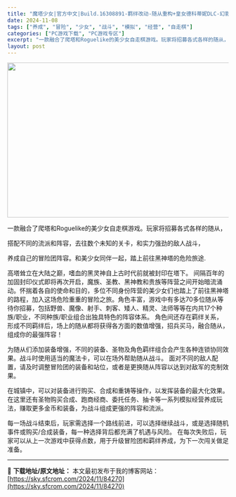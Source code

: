 ```yaml
---
title: "魔塔少女|官方中文|Build.16308891-羁绊改动-随从重构+皇女德科蒂妮DLC-幻影追击-魔力之翼+全DLC|解压即撸|"
date: 2024-11-08
tags: ["养成", "冒险", "少女", "战斗", "模拟", "经营", "自走棋"]
categories: ["PC游戏下载", "PC游戏专区"]
excerpt: "一款融合了爬塔和Roguelike的美少女自走棋游戏。玩家将招募各式各样的随从， 搭配不同的流派和阵容，去往数个未知的关卡，和实力强劲的敌人战斗， 养成自己的冒险团阵容。和美少女同伴一起，踏上前往黑神塔的危险旅途. 高塔耸立在大陆之巅，嗜血的黑灵神自上古时代前就被封印在塔下。 间隔百年的加固封印仪式&hellip;"
layout: post
---
```


<img class="aligncenter size-full wp-image-84259" src="https://sky.sfcrom.com/wp-content/uploads/2024/11/2024110814550039.webp" alt="" width="616" height="353" />

一款融合了爬塔和Roguelike的美少女自走棋游戏。玩家将招募各式各样的随从，

搭配不同的流派和阵容，去往数个未知的关卡，和实力强劲的敌人战斗，

养成自己的冒险团阵容。和美少女同伴一起，踏上前往黑神塔的危险旅途.

高塔耸立在大陆之巅，嗜血的黑灵神自上古时代前就被封印在塔下。
间隔百年的加固封印仪式即将再次开启，魔族、圣教、黑神教和贵族等阵营之间开始暗流涌动。怀揣着各自的使命和目的，多位不同身份阵营的美少女们也踏上了前往黑神塔的路程，加入这场危险重重的冒险之旅。角色丰富，游戏中有多达70多位随从等待你招募，包括野兽、魔像、射手、刺客、矮人、精灵、法师等等在内共17个种族/职业，不同种族/职业组合出独具特色的阵容体系。
角色间还存在羁绊关系，形成不同羁绊后，场上的随从都将获得各方面的数值增强，招兵买马，融合随从，组成你的最强阵容！

为随从们添加装备增强，不同的装备、圣物及角色羁绊组合会产生各种连锁协同效果。战斗时使用适当的魔法卡，可以在场外帮助随从战斗。
面对不同的敌人配置，请及时调整冒险团的装备和站位，或者是更换随从阵容以达到对敌军的克制效果。

在城镇中，可以对装备进行购买、合成和重铸等操作，以发挥装备的最大化效果。在这里还有圣物购买合成、跑商经商、委托任务、抽卡等一系列模拟经营养成玩法，赚取更多金币和装备，为战斗组成更强的阵容和流派。

每一场战斗结束后，玩家需选择一个路线前进，可以选择继续战斗，或是选择随机事件或购买/合成装备，每一种选择背后都充满了机遇与风险。
在每次失败后，玩家可以从上一次游戏中获得点数，用于升级冒险团和羁绊养成，为下一次闯关做足准备。

---
📖 **下载地址/原文地址：** 本文最初发布于我的博客网站：[https://sky.sfcrom.com/2024/11/84270](https://sky.sfcrom.com/2024/11/84270)
